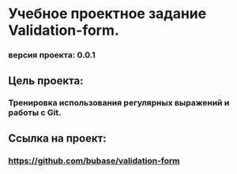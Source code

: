# Учебное проектное задание Validation-form.

### версия проекта: 0.0.1

## Цель проекта: 
### Тренировка использования регулярных выражений и работы с Git.

## Ссылка на проект: 
### https://github.com/bubase/validation-form